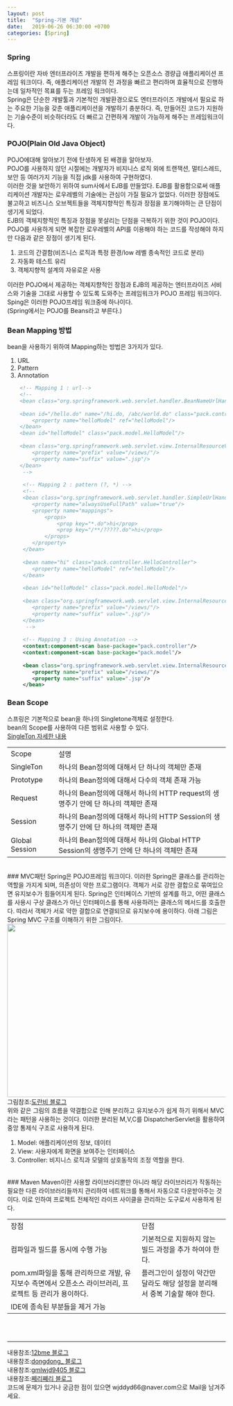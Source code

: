 ```yaml
---
layout: post
title:  "Spring-기본 개념"
date:   2019-06-26 06:30:00 +0700
categories: [Spring]
---
```


###  Spring
스프링이란 자바 엔터프라이즈 개발을 편하게 해주는 오픈소스 경량급 애플리케이션 프레임 워크이다. 즉, 애플리케이션 개발의 전 과정을 빠르고 편리하며 효율적으로 진행하는데 일차적인 목표를 두는 프레임 워크이다.  
Spring은 단순한 개발툴과 기본적인 개발환경으로도 엔터프라이즈 개발에서 필요로 하는 주요한 기능을 갖춘 애플리케이션을 개발하기 충분하다. 즉, 만들어진 코드가 지원하는 기술수준이 비슷하더라도 더 빠르고 간편하게 개발이 가능하게 해주는 프레임워크이다.  

###  POJO(Plain Old Java Object)
POJO에대해 알아보기 전에 탄생하게 된 배경을 알아보자.  
POJO를 사용하지 않던 시절에는 개발자가 비지니스 로직 외에 트랜잭션, 멀티스레드, 보안 등 여러가지 기능을 직접 jdk를 사용하여 구현하였다.  
이러한 것을 보안하기 위하여 sum사에서 EJB를 만들었다. EJB를 활용함으로써 애플리케이션 개발자는 로우레벨의 기술에는 관심이 가질 필요가 없었다. 이러한 장점에도 불고하고 비즈니스 오브젝트들을 객체지향적인 특징과 장점을 포기해야하는 큰 단점이 생기게 되었다.  
EJB의 객체지향적인 특징과 장점을 못살리는 단점을 극복하기 위한 것이 POJO이다.  
POJO를 사용하게 되면 복잡한 로우레벨의 API를 이용해야 하는 코드를 작성해야 하지만 다음과 같은 장점이 생기게 된다.  
1. 코드의 간결함(비즈니스 로직과 특정 환경/low 레벨 종속적인 코드로 분리)
2. 자동화 테스트 유리
3. 객체지향적 설계의 자유로운 사용

이러한 POJO에서 제공하는 객체지향적인 장점과 EJB의 제공하는 엔터프라이즈 서비스와 기술을 그대로 사용할 수 있도록 도와주는 프레임워크가 POJO 프레임 워크이다.  
Sping은 이러한 POJO프레임 워크중에 하나이다.  
(Spring에서는 POJO를 Beans라고 부른다.)
###  Bean Mapping 방법
bean을 사용하기 위하여 Mapping하는 방법은 3가지가 있다.
1. URL
2. Pattern
3. Annotation

```xml
    <!-- Mapping 1 : url-->
	<!-- 
	<bean class="org.springframework.web.servlet.handler.BeanNameUrlHandlerMapping"/>
	
	<bean id="/hello.do" name="/hi.do, /abc/world.do" class="pack.controller.HelloController">
		<property name="helloModel" ref="helloModel"/>
	</bean>
	<bean id="helloModel" class="pack.model.HelloModel"/>
	
	<bean class="org.springframework.web.servlet.view.InternalResourceViewResolver">
		<property name="prefix" value="/views/"/>
		<property name="suffix" value=".jsp"/>
	</bean>
	 -->
	 
	 <!-- Mapping 2 : pattern (?, *) -->
	 <!-- 
	 <bean class="org.springframework.web.servlet.handler.SimpleUrlHandlerMapping">
	 	<property name="alwaysUseFullPath" value="true"/>
	 	<property name="mappings">
	 		<props>
	 			<prop key="*.do">hi</prop>
	 			<prop key="/**/?????.do">hi</prop>
	 		</props>
	 	</property>
	 </bean>
	 
	 <bean name="hi" class="pack.controller.HelloController">
	 	<property name="helloModel" ref="helloModel"/>
	 </bean>
	 
	 <bean id="helloModel" class="pack.model.HelloModel"/>
	 
	 <bean class="org.springframework.web.servlet.view.InternalResourceViewResolver">
	 	<property name="prefix" value="/views/"/>
		<property name="suffix" value=".jsp"/>
	 </bean>
	  -->
	 
	 <!-- Mapping 3 : Using Annotation -->
	 <context:component-scan base-package="pack.controller"/>
	 <context:component-scan base-package="pack.model"/>
	 
	 <bean class="org.springframework.web.servlet.view.InternalResourceViewResolver">
	 	<property name="prefix" value="/views/"/>
		<property name="suffix" value=".jsp"/>
	 </bean>
```
###  Bean Scope
스프링은 기본적으로 bean을 하나의 Singletone객체로 설정한다.  
bean의 Scope를 사용하여 다른 범위로 사용할 수 있다.  
<a href="https://wjddyd66.github.io/others/SingleTon">SingleTon 자세한 내용</a>
<br>
<link rel = "stylesheet" href ="/static/css/bootstrap.min.css">

<table class="table">
	<tbody>
	<tr>
		<td>Scope</td><td>설명</td>
	</tr>
	<tr>
		<td>SingleTon</td><td>하나의 Bean정의에 대해서 단 하나의 객체만 존재</td>
	</tr>
		<tr>
		<td>Prototype</td><td>하나의 Bean정의에 대해서 다수의 객체 존재 가능</td>
	</tr>
		<tr>
		<td>Request</td><td>하나의 Bean정의에 대해서 하나의 HTTP request의 생명주기 안에 단 하나의 객체만 존재</td>
	</tr>
			<tr>
		<td>Session</td><td>하나의 Bean정의에 대해서 하나의 HTTP Session의 생명주기 안에 단 하나의 객체만 존재</td>
	</tr>
	<tr>
		<td>Global Session</td><td>하나의 Bean정의에 대해서 하나의 Global HTTP Session의 생명주기 안에 단 하나의 객체만 존재</td>
	</tr>
	</tbody>
</table>
<br>
###  MVC패턴
Spring은 POJO프레임 워크이다. 이러한 Spring은 클래스를 관리하는 역할을 가지게 되며, 의존성이 약한 프로그램이다.  
객체가 서로 강한 결합으로 묶여있으면 유지보수가 힘들어지게 된다.  
Spring은 인터페이스 기반의 설계를 하고, 어떤 클래스를 사용시 구상 클래스가 아닌 인터페이스를 통해 사용하려는 클래스의 메서드를 호출한다.  
따라서 객체가 서로 약한 결합으로 연결되므로 유지보수에 용이하다.  
아래 그림은 Spring MVC 구조를 이해하기 위한 그림이다.  

<div><img src="https://mblogthumb-phinf.pstatic.net/20160512_289/lakeni_1463025116804Q2uGQ_PNG/%B1%D7%B8%B21.png?type=w800" height="400" width="600" /></div>
그림참조:<a href="https://m.blog.naver.com/PostView.nhn?blogId=lakeni&logNo=220708587953&proxyReferer=https%3A%2F%2Fwww.google.com%2F">도란비 블로그</a>
<br>
위와 같은 그림의 흐름을 약결합으로 인해 분리하고 유지보수가 쉽게 하기 위해서 MVC라는 패턴을 사용하는 것이다.   
이러한 분리된 M,V,C를 DispatcherServlet을 활용하여 중앙 통제식 구조로 사용하게 된다.  


1. Model: 애플리케이션의 정보, 데이터
2. View: 사용자에게 화면을 보여주는 인터페이스
3. Controller: 비지니스 로직과 모델의 상호동작의 조정 역할을 한다.


<br>
###  Maven
Maven이란 사용할 라이브러리뿐만 아니라 해당 라이브러리가 작동하는 필요한 다른 라이브러리들까지 관리하여 네트워크를 통해서 자동으로 다운받아주는 것 이다.  
이로 인하여 프로젝트 전체적인 라이프 사이클을 관리하는 도구로서 사용하게 된다.  
<table class="table">
	<tbody>
	<tr>
		<td>장점</td><td>단점</td>
	</tr>
	<tr>
		<td>컴파일과 빌드를 동시에 수행 가능</td><td>기본적으로 지원하지 않는 빌드 과정을 추가 하여야 한다.</td>
	</tr>
		<tr>
		<td>pom.xml파일을 통해 관리하므로 개발, 유지보수 측면에서 오픈소스 라이브러리, 프로젝트 등 관리가 용이하다.</td><td>플러그인이 설정이 약간만 달라도 해당 설정을 분리해서 중복 기술할 해야 한다.</td>
	</tr>
		<tr>
		<td>IDE에 종속된 부분들을 제거 가능</td><td></td>
	</tr>
	</tbody>
</table>
<br>

<br>

<hr>
내용참조:<a href="https://12bme.tistory.com/157">12bme 블로그</a><br>
내용참조:<a href="https://limmmee.tistory.com/8">dongdong_ 블로그</a><br>
내용참조:<a href="https://gmlwjd9405.github.io/2018/11/10/spring-beans.html">gmlwjd9405 블로그</a><br>
내용참조:<a href="https://jerryjerryjerry.tistory.com/63">쩨리쪠리 블로그</a><br>
코드에 문제가 있거나 궁금한 점이 있으면 wjddyd66@naver.com으로  Mail을 남겨주세요.